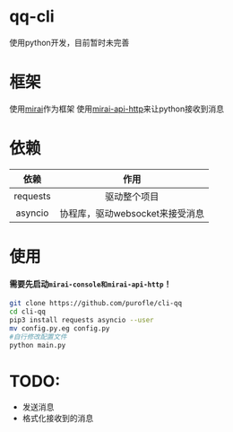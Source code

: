 # qq-cli
使用python开发，目前暂时未完善
# 框架
使用[mirai](https://github.com/mamoe/mirai)作为框架
使用[mirai-api-http](https://github.com/mamoe/mirai-api-http)来让python接收到消息
# 依赖
| 依赖 | 作用 |
|:----:|:----:|
|   requests   |   驱动整个项目   |
|   asyncio   |   协程库，驱动websocket来接受消息   |
# 使用
#### 需要先启动`mirai-console和mirai-api-http`！
```bash
git clone https://github.com/purofle/cli-qq
cd cli-qq
pip3 install requests asyncio --user
mv config.py.eg config.py
#自行修改配置文件
python main.py
```
# TODO:
- 发送消息
- 格式化接收到的消息
